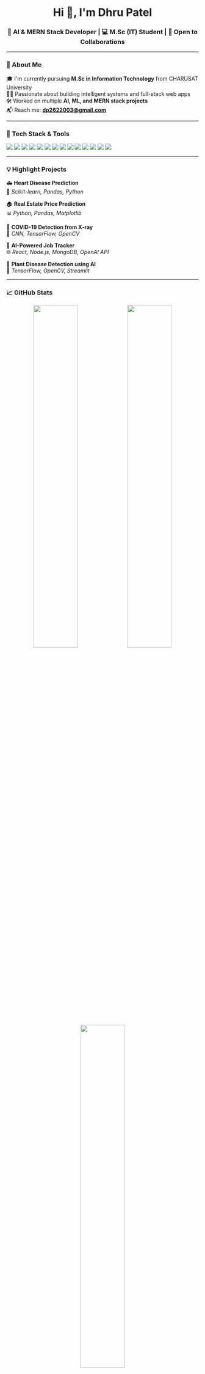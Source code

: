 <h1 align="center">Hi 👋, I'm Dhru Patel</h1>
<h3 align="center">🚀 AI & MERN Stack Developer | 💻 M.Sc (IT) Student | 🤝 Open to Collaborations</h3>

---

### 🌟 About Me

🎓 I'm currently pursuing **M.Sc in Information Technology** from CHARUSAT University  
👨‍💻 Passionate about building intelligent systems and full-stack web apps  
🛠️ Worked on multiple **AI, ML, and MERN stack projects**  
📬 Reach me: **dp2622003@gmail.com**

---

### 💼 Tech Stack & Tools

<p align="left">
  <img src="https://img.shields.io/badge/-Python-3776AB?style=flat-square&logo=python&logoColor=white"/>
  <img src="https://img.shields.io/badge/-JavaScript-F7DF1E?style=flat-square&logo=javascript&logoColor=black"/>
  <img src="https://img.shields.io/badge/-Node.js-339933?style=flat-square&logo=node.js&logoColor=white"/>
  <img src="https://img.shields.io/badge/-React-61DAFB?style=flat-square&logo=react&logoColor=black"/>
  <img src="https://img.shields.io/badge/-Express.js-000000?style=flat-square&logo=express&logoColor=white"/>
  <img src="https://img.shields.io/badge/-MongoDB-47A248?style=flat-square&logo=mongodb&logoColor=white"/>
  <img src="https://img.shields.io/badge/-MySQL-00758F?style=flat-square&logo=mysql&logoColor=white"/>
  <img src="https://img.shields.io/badge/-TensorFlow-FF6F00?style=flat-square&logo=tensorflow&logoColor=white"/>
  <img src="https://img.shields.io/badge/-Keras-D00000?style=flat-square&logo=keras&logoColor=white"/>
  <img src="https://img.shields.io/badge/-OpenCV-5C3EE8?style=flat-square&logo=opencv&logoColor=white"/>
  <img src="https://img.shields.io/badge/-HTML5-E34F26?style=flat-square&logo=html5&logoColor=white"/>
  <img src="https://img.shields.io/badge/-CSS3-1572B6?style=flat-square&logo=css3&logoColor=white"/>
  <img src="https://img.shields.io/badge/-Git-F05032?style=flat-square&logo=git&logoColor=white"/>
  <img src="https://img.shields.io/badge/-GitHub-181717?style=flat-square&logo=github&logoColor=white"/>
</p>

---

### 💡 Highlight Projects

🚑 **Heart Disease Prediction**  
🧠 *Scikit-learn, Pandas, Python*

🏠 **Real Estate Price Prediction**  
📊 *Python, Pandas, Matplotlib*

🦠 **COVID-19 Detection from X-ray**  
📸 *CNN, TensorFlow, OpenCV*

📝 **AI-Powered Job Tracker**  
🌐 *React, Node.js, MongoDB, OpenAI API*

🌿 **Plant Disease Detection using AI**  
🍃 *TensorFlow, OpenCV, Streamlit*

---

### 📈 GitHub Stats

<p align="center">
  <img src="https://github-readme-stats.vercel.app/api?username=PatelDHRU26&show_icons=true&theme=tokyonight" width="48%" />
  <img src="https://github-readme-streak-stats.herokuapp.com/?user=PatelDHRU26&theme=tokyonight" width="48%" />
</p>

<p align="center">
  <img src="https://github-readme-stats.vercel.app/api/top-langs/?username=PatelDHRU26&layout=compact&theme=tokyonight" width="48%" />
</p>

---

### 🌐 Let's Connect

<p align="center">
  <a href="https://www.linkedin.com/in/dhru-patel26/" target="_blank">
    <img src="https://img.shields.io/badge/LinkedIn-blue?style=for-the-badge&logo=linkedin" />
  </a>
  <a href="https://github.com/PatelDHRU26" target="_blank">
    <img src="https://img.shields.io/badge/GitHub-black?style=for-the-badge&logo=github" />
  </a>
</p>

---

> *“Code is the closest thing we have to a superpower.”* ⚡  
> — Let's build, learn, and innovate together!
